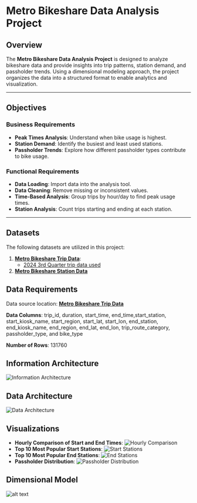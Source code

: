 # Metro Bikeshare Data Analysis Project

## Overview

The **Metro Bikeshare Data Analysis Project** is designed to analyze bikeshare data and provide insights into trip patterns, station demand, and passholder trends. Using a dimensional modeling approach, the project organizes the data into a structured format to enable analytics and visualization.

---

## Objectives

### **Business Requirements**
- **Peak Times Analysis**: Understand when bike usage is highest.
- **Station Demand**: Identify the busiest and least used stations.
- **Passholder Trends**: Explore how different passholder types contribute to bike usage.

### **Functional Requirements**
- **Data Loading**: Import data into the analysis tool.
- **Data Cleaning**: Remove missing or inconsistent values.
- **Time-Based Analysis**: Group trips by hour/day to find peak usage times.
- **Station Analysis**: Count trips starting and ending at each station.


---

## Datasets

The following datasets are utilized in this project:
1. **[Metro Bikeshare Trip Data](https://bikeshare.metro.net/about/data/)**:
   - [2024 3rd Quarter trip data used](https://bikeshare.metro.net/wp-content/uploads/2024/10/metro-trips-2024-q3.zip)
2. **[Metro Bikeshare Station Data](https://bikeshare.metro.net/wp-content/uploads/2024/10/metro-bike-share-stations-2024-10-01.csv)**

## Data Requirements
Data source location: **[Metro Bikeshare Trip Data](https://bikeshare.metro.net/about/data/)**


**Data Columns**: trip_id, duration, start_time, end_time,start_station, start_kiosk_name, start_region, start_lat, start_lon, end_station, end_kiosk_name, end_region, end_lat, end_lon, trip_route_category, passholder_type, and bike_type

**Number of Rows**: 131760

## Information Architecture
![Information Architecture](<https://i.imgur.com/aovJCjb.png>)

## Data Architecture
![Data Architecture](<https://i.imgur.com/SuBEIei.png>)



## Visualizations
- **Hourly Comparison of Start and End Times**:
![Hourly Comparison ](<https://i.imgur.com/bVSXWmz.png>)
 - **Top 10 Most Popular Start Stations**:
 ![Start Stations](<https://i.imgur.com/0FsZvBn.png>)
 - **Top 10 Most Popular End Stations**:
 ![End Stations](<https://i.imgur.com/K630y4E.png>)
 - **Passholder Distribution**:
 ![Passholder Distribution](<https://i.imgur.com/SWUuzdd.png>)

 ## Dimensional Model
 ![alt text](https://i.imgur.com/NU38X0c.png)